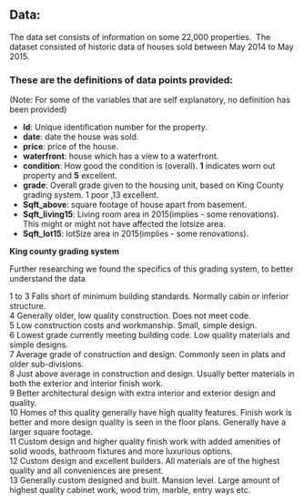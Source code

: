 ## Data:
The data set consists of information on some 22,000 properties.  The dataset consisted of historic data of houses sold between May 2014 to May 2015.
### These are the definitions of data points provided:
(Note: For some of the variables that are self explanatory, no definition has been provided)

- **Id**: Unique identification number for the property.
- **date**: date the house was sold.
- **price**: price of the house.
- **waterfront**: house which has a view to a waterfront.
- **condition**: How good the condition is (overall). **1** indicates worn out property and **5** excellent.
- **grade**: Overall grade given to the housing unit, based on King County grading system. 1 poor ,13 excellent.
- **Sqft_above**: square footage of house apart from basement.
- **Sqft_living15**: Living room area in 2015(implies - some renovations). This might or might not have affected the lotsize area.
- **Sqft_lot15**: lotSize area in 2015(implies - some renovations).

**King county grading system**

Further researching we found the specifics of this grading system, to better understand the data

1 to 3 Falls short of minimum building standards. Normally cabin or inferior structure.  
4 Generally older, low quality construction. Does not meet code.  
5 Low construction costs and workmanship. Small, simple design.  
6 Lowest grade currently meeting building code. Low quality materials and simple designs.  
7 Average grade of construction and design. Commonly seen in plats and older sub-divisions.  
8 Just above average in construction and design. Usually better materials in both the exterior and interior finish work.  
9 Better architectural design with extra interior and exterior design and quality.  
10 Homes of this quality generally have high quality features. Finish work is better and more design quality is seen in the floor plans. Generally have a larger square footage.  
11 Custom design and higher quality finish work with added amenities of solid woods, bathroom fixtures and more luxurious options.  
12 Custom design and excellent builders. All materials are of the highest quality and all conveniences are present.  
13 Generally custom designed and built. Mansion level. Large amount of highest quality cabinet work, wood trim, marble, entry ways etc.  
